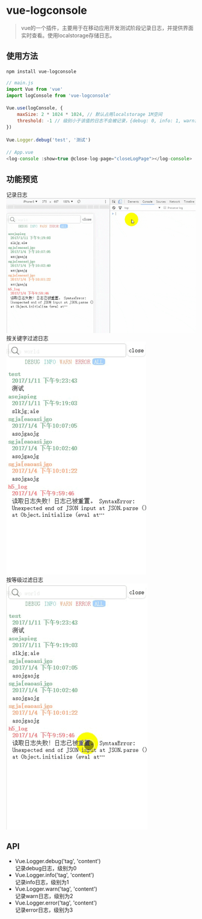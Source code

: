 # vue-logconsole

> vue的一个插件，主要用于在移动应用开发测试阶段记录日志，并提供界面实时查看。使用localstorage存储日志。

## 使用方法
`npm install vue-logconsole`

```js
// main.js
import Vue from 'vue'
import logConsole from 'vue-logconsole'

Vue.use(logConsole, {
    maxSize: 2 * 1024 * 1024, // 默认占用localstorage 1M空间
    threshold: -1 // 级别小于该值的日志不会被记录，{debug: 0, info: 1, warn: 2, error: 3}。生产环境不记录日志可设置值为999
})

Vue.Logger.debug('test', '测试')

// App.vue
<log-console :show=true @close-log-page="closeLogPage"></log-console>
```

## 功能预览
记录日志  
![](https://raw.githubusercontent.com/hughfenghen/vue-logconsole/master/static/logger.debug.gif)  
按关键字过滤日志  
![](https://raw.githubusercontent.com/hughfenghen/vue-logconsole/master/static/filter.gif)  
按等级过滤日志  
![](https://raw.githubusercontent.com/hughfenghen/vue-logconsole/master/static/click_lev.gif)  

## API  
* Vue.Logger.debug('tag', 'content')  
    记录debug日志，级别为0
* Vue.Logger.info('tag', 'content')  
    记录info日志，级别为1
* Vue.Logger.warn('tag', 'content')  
    记录warn日志，级别为2
* Vue.Logger.error('tag', 'content')  
    记录error日志，级别为3

